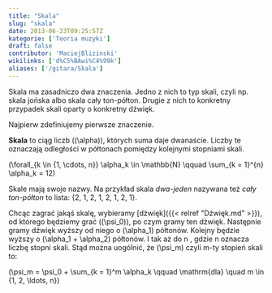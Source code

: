 ```yaml
---
title: "Skala"
slug: "skala"
date: 2013-06-23T09:25:57Z
kategorie: ['Teoria muzyki']
draft: false
contributor: 'MaciejBlizinski'
wikilinks: ['d%C5%BAwi%C4%99k']
aliases: ['/gitara/Skala']
---
```

Skala ma zasadniczo dwa znaczenia. Jedno z nich to typ skali, czyli np.
skala jońska albo skala cały ton-półton. Drugie z nich to konkretny
przypadek skali oparty o konkretny dźwięk.

Najpierw zdefiniujemy pierwsze znaczenie.

**Skala** to ciąg liczb (\(\alpha\)), których suma daje dwanaście.
Liczby te oznaczają odległości w półtonach pomiędzy kolejnymi stopniami
skali.

\(\forall_{k \in \{1, \cdots, n\}} \alpha_k \in \mathbb{N} \qquad \sum_{k = 1}^{n} \alpha_k = 12\)

Skale mają swoje nazwy. Na przykład skala *dwa-jeden* nazywana też *cały
ton-półton* to lista: {2, 1, 2, 1, 2, 1, 2, 1}.

Chcąc zagrać jakąś skalę, wybieramy [dźwięk]({{< relref "Dźwięk.md" >}}), od
którego będziemy grać (\(\psi_0\)), po czym gramy ten dźwięk. Następnie
gramy dźwięk wyższy od niego o \(\alpha_1\) półtonów. Kolejny będzie
wyższy o \(\alpha_1 + \alpha_2\) półtonów. I tak aż do n , gdzie n
oznacza liczbę stopni skali. Stąd można uogólnić, że \(\psi_m\) czyli
m-ty stopień skali to:

\(\psi_m = \psi_0 + \sum_{k = 1}^m \alpha_k \qquad \mathrm{dla} \quad m \in \{1, 2, \ldots, n\}\)

